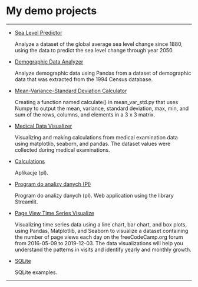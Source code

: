 # My demo projects

<hr>

- [Sea Level Predictor](https://github.com/MarynaSnl/my_demo_proj/tree/main/Sea_Level_Predictor) 
  
  Analyze a dataset of the global average sea level change since 1880, using the data to predict the sea level change through year 2050. 

- [Demographic Data Analyzer](https://github.com/MarynaSnl/my_demo_proj/tree/main/demographic_data_analyzer) 

  Analyze demographic data using Pandas from a dataset of demographic data that was extracted from the 1994 Census database.

- [Mean-Variance-Standard Deviation Calculator](https://github.com/MarynaSnl/my_demo_proj/tree/main/mean_var_std) 

  Creating a function named calculate() in mean_var_std.py that uses Numpy to output the mean, variance, standard deviation, max, min, and sum of the rows, columns, and elements in a 3 x 3 matrix. 

- [Medical Data Visualizer](https://github.com/MarynaSnl/my_demo_proj/tree/main/medical_data_visualizer) 

  Visualizing and making calculations from medical examination data using matplotlib, seaborn, and pandas. The dataset values were collected during medical examinations.  

- [Calculations](https://github.com/MarynaSnl/my_demo_proj/tree/main/my_demo_proj2) 
 
  Aplikacje (pl).

- [Program do analizy danych (Pl)](https://github.com/MarynaSnl/my_demo_proj/tree/main/python_streamlit_demo) 

  Program do analizy danych (pl).  Web application using the library Streamlit.


- [Page View Time Series Visualize](https://github.com/MarynaSnl/my_demo_proj/tree/main/time_series_visualizer) 

  Visualizing time series data using a line chart, bar chart, and box plots, using Pandas, Matplotlib, and Seaborn to visualize a dataset containing the   number of page views each day on the freeCodeCamp.org forum from 2016-05-09 to 2019-12-03. The data visualizations will help you understand the patterns in visits and identify yearly and monthly growth.  

- [SQLite](https://github.com/MarynaSnl/my_demo_proj/tree/main/SQLite) 

  SQLite examples.

<hr>


